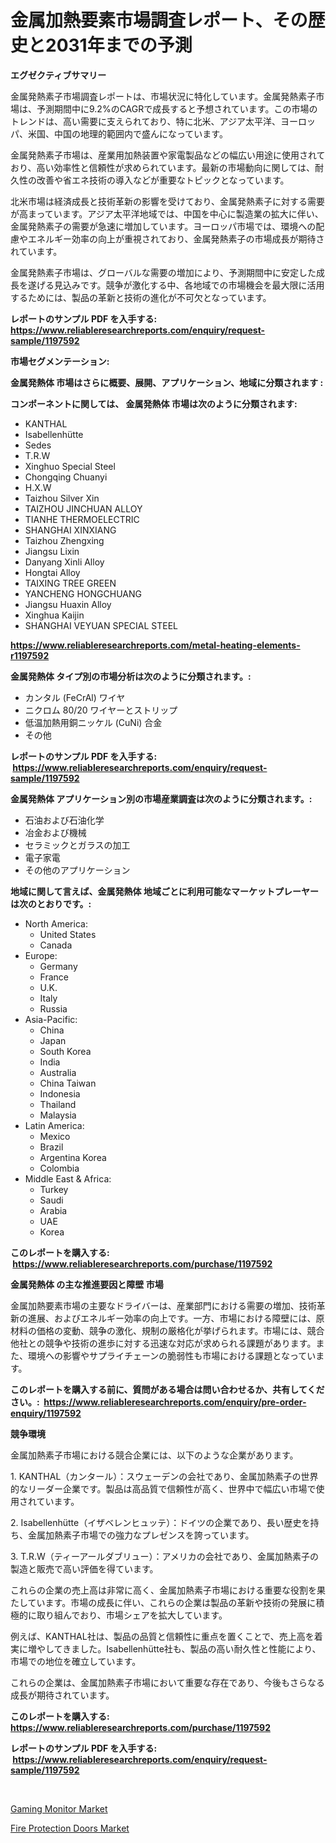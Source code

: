 <p><h1>金属加熱要素市場調査レポート、その歴史と2031年までの予測</h1></p><p><strong>エグゼクティブサマリー</strong></p>
<p><p>金属発熱素子市場調査レポートは、市場状況に特化しています。金属発熱素子市場は、予測期間中に9.2%のCAGRで成長すると予想されています。この市場のトレンドは、高い需要に支えられており、特に北米、アジア太平洋、ヨーロッパ、米国、中国の地理的範囲内で盛んになっています。</p><p>金属発熱素子市場は、産業用加熱装置や家電製品などの幅広い用途に使用されており、高い効率性と信頼性が求められています。最新の市場動向に関しては、耐久性の改善や省エネ技術の導入などが重要なトピックとなっています。</p><p>北米市場は経済成長と技術革新の影響を受けており、金属発熱素子に対する需要が高まっています。アジア太平洋地域では、中国を中心に製造業の拡大に伴い、金属発熱素子の需要が急速に増加しています。ヨーロッパ市場では、環境への配慮やエネルギー効率の向上が重視されており、金属発熱素子の市場成長が期待されています。</p><p>金属発熱素子市場は、グローバルな需要の増加により、予測期間中に安定した成長を遂げる見込みです。競争が激化する中、各地域での市場機会を最大限に活用するためには、製品の革新と技術の進化が不可欠となっています。</p></p>
<p><strong>レポートのサンプル PDF を入手する: <a href="https://www.reliableresearchreports.com/enquiry/request-sample/1197592">https://www.reliableresearchreports.com/enquiry/request-sample/1197592</a></strong></p>
<p><strong>市場セグメンテーション:</strong></p>
<p><strong> 金属発熱体 市場はさらに概要、展開、アプリケーション、地域に分類されます :</strong></p>
<p><strong>コンポーネントに関しては、 金属発熱体 市場は次のように分類されます: &nbsp;</strong></p>
<p><ul><li>KANTHAL</li><li>Isabellenhütte</li><li>Sedes</li><li>T.R.W</li><li>Xinghuo Special Steel</li><li>Chongqing Chuanyi</li><li>H.X.W</li><li>Taizhou Silver Xin</li><li>TAIZHOU JINCHUAN ALLOY</li><li>TIANHE THERMOELECTRIC</li><li>SHANGHAI XINXIANG</li><li>Taizhou Zhengxing</li><li>Jiangsu Lixin</li><li>Danyang Xinli Alloy</li><li>Hongtai Alloy</li><li>TAIXING TREE GREEN</li><li>YANCHENG HONGCHUANG</li><li>Jiangsu Huaxin Alloy</li><li>Xinghua Kaijin</li><li>SHANGHAI VEYUAN SPECIAL STEEL</li></ul></p>
<p><strong><a href="https://www.reliableresearchreports.com/metal-heating-elements-r1197592">https://www.reliableresearchreports.com/metal-heating-elements-r1197592</a></strong></p>
<p><strong> 金属発熱体 タイプ別の市場分析は次のように分類されます。:</strong></p>
<p><ul><li>カンタル (FeCrAl) ワイヤ</li><li>ニクロム 80/20 ワイヤーとストリップ</li><li>低温加熱用銅ニッケル (CuNi) 合金</li><li>その他</li></ul></p>
<p><strong>レポートのサンプル PDF を入手する: &nbsp;<a href="https://www.reliableresearchreports.com/enquiry/request-sample/1197592">https://www.reliableresearchreports.com/enquiry/request-sample/1197592</a></strong></p>
<p><strong> 金属発熱体 アプリケーション別の市場産業調査は次のように分類されます。:</strong></p>
<p><ul><li>石油および石油化学</li><li>冶金および機械</li><li>セラミックとガラスの加工</li><li>電子家電</li><li>その他のアプリケーション</li></ul></p>
<p><strong>地域に関して言えば、金属発熱体 地域ごとに利用可能なマーケットプレーヤーは次のとおりです。:</strong></p>
<p><ul>
    <li>
        North America:
        <ul>
            <li>United States</li>
            <li>Canada</li>
        </ul>
    </li>
    <li>
        Europe:
        <ul>
            <li>Germany</li>
            <li>France</li>
            <li>U.K.</li>
            <li>Italy</li>
            <li>Russia</li>
        </ul>
    </li>
    <li>
        Asia-Pacific:
        <ul>
            <li>China</li>
            <li>Japan</li>
            <li>South Korea</li>
            <li>India</li>
            <li>Australia</li>
            <li>China Taiwan</li>
            <li>Indonesia</li>
            <li>Thailand</li>
            <li>Malaysia</li>
        </ul>
    </li>
    <li>
        Latin America:
        <ul>
            <li>Mexico</li>
            <li>Brazil</li>
            <li>Argentina Korea</li>
            <li>Colombia</li>
        </ul>
    </li>
    <li>
        Middle East & Africa:
        <ul>
            <li>Turkey</li>
            <li>Saudi</li>
            <li>Arabia</li>
            <li>UAE</li>
            <li>Korea</li>
        </ul>
    </li>
    </ul></p>
<p><strong>このレポートを購入する: &nbsp;<a href="https://www.reliableresearchreports.com/purchase/1197592">https://www.reliableresearchreports.com/purchase/1197592</a></strong></p>
<p><strong>金属発熱体 の主な推進要因と障壁 市場</strong></p>
<p><p>金属加熱要素市場の主要なドライバーは、産業部門における需要の増加、技術革新の進展、およびエネルギー効率の向上です。一方、市場における障壁には、原材料の価格の変動、競争の激化、規制の厳格化が挙げられます。市場には、競合他社との競争や技術の進歩に対する迅速な対応が求められる課題があります。また、環境への影響やサプライチェーンの脆弱性も市場における課題となっています。</p></p>
<p><strong>このレポートを購入する前に、質問がある場合は問い合わせるか、共有してください。:&nbsp; <a href="https://www.reliableresearchreports.com/enquiry/pre-order-enquiry/1197592">https://www.reliableresearchreports.com/enquiry/pre-order-enquiry/1197592</a></strong></p>
<p><strong>競争環境</strong></p>
<p><p>金属加熱素子市場における競合企業には、以下のような企業があります。</p><p>1. KANTHAL（カンタール）：スウェーデンの会社であり、金属加熱素子の世界的なリーダー企業です。製品は高品質で信頼性が高く、世界中で幅広い市場で使用されています。</p><p>2. Isabellenhütte（イザベレンヒュッテ）：ドイツの企業であり、長い歴史を持ち、金属加熱素子市場での強力なプレゼンスを誇っています。</p><p>3. T.R.W（ティーアールダブリュー）：アメリカの会社であり、金属加熱素子の製造と販売で高い評価を得ています。</p><p>これらの企業の売上高は非常に高く、金属加熱素子市場における重要な役割を果たしています。市場の成長に伴い、これらの企業は製品の革新や技術の発展に積極的に取り組んでおり、市場シェアを拡大しています。</p><p>例えば、KANTHAL社は、製品の品質と信頼性に重点を置くことで、売上高を着実に増やしてきました。Isabellenhütte社も、製品の高い耐久性と性能により、市場での地位を確立しています。</p><p>これらの企業は、金属加熱素子市場において重要な存在であり、今後もさらなる成長が期待されています。</p></p>
<p><strong>このレポートを購入する: &nbsp; <a href="https://www.reliableresearchreports.com/purchase/1197592">https://www.reliableresearchreports.com/purchase/1197592</a></strong></p>
<p><strong>レポートのサンプル PDF を入手する: &nbsp;<a href="https://www.reliableresearchreports.com/enquiry/request-sample/1197592">https://www.reliableresearchreports.com/enquiry/request-sample/1197592</a></strong><strong></strong></p>
<p>&nbsp;</p>
<p><p><a href="https://crocus-run-b5a.notion.site/Gaming-Monitor-Market-Trends-and-Market-Analysis-forecasted-for-period-2024-2031-7f1123ab58ce48119a27d68d822de4f1">Gaming Monitor Market</a></p><p><a href="https://gratis-rainforest-2ca.notion.site/Fire-Protection-Doors-Market-Analysis-and-Sze-Forecasted-for-period-from-2024-to-2031-c78534cc199a4d308ae5495fa2aa2856">Fire Protection Doors Market</a></p></p>